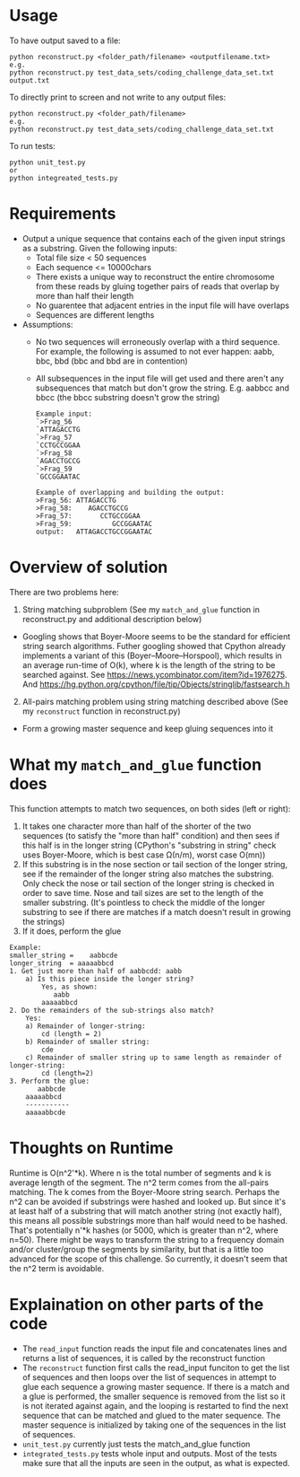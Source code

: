 # Usage

To have output saved to a file:
```
python reconstruct.py <folder_path/filename> <outputfilename.txt>
e.g.
python reconstruct.py test_data_sets/coding_challenge_data_set.txt output.txt
```

To directly print to screen and not write to any output files:

```
python reconstruct.py <folder_path/filename>
e.g.
python reconstruct.py test_data_sets/coding_challenge_data_set.txt
```

To run tests:
```
python unit_test.py
or
python integreated_tests.py
```

# Requirements

* Output a unique sequence that contains each of the given input strings as a substring. Given the following inputs:
  * Total file size < 50 sequences
  * Each sequence <= 10000chars
  * There exists a unique way to reconstruct the entire chromosome from these reads by gluing together pairs of reads that overlap by more than half their length
  * No guarentee that adjacent entries in the input file will have overlaps
  * Sequences are different lengths
* Assumptions:
  * No two sequences will erroneously overlap with a third sequence. For example, the following is assumed to not ever happen: aabb, bbc, bbd (bbc and bbd are in contention)
  * All subsequences in the input file will get used and there aren't any subsequences that match but don't grow the string. E.g. aabbcc and bbcc (the bbcc substring doesn't grow the string)
  
    ```
    Example input:
    `>Frag_56
    `ATTAGACCTG
    `>Frag_57
    `CCTGCCGGAA
    `>Frag_58
    `AGACCTGCCG
    `>Frag_59
    `GCCGGAATAC

    Example of overlapping and building the output:
    >Frag_56: ATTAGACCTG
    >Frag_58:    AGACCTGCCG
    >Frag_57:       CCTGCCGGAA
    >Frag_59:          GCCGGAATAC
    output:   ATTAGACCTGCCGGAATAC
    ```


# Overview of solution

There are two problems here:

1. String matching subproblem (See my `match_and_glue` function in reconstruct.py and additional description below)
  * Googling shows that Boyer-Moore seems to be the standard for efficient string search algorithms. Futher googling showed that Cpython already implements a variant of this (Boyer–Moore–Horspool), which results in an average run-time of O(k), where k is the length of the string to be searched against. See https://news.ycombinator.com/item?id=1976275. And https://hg.python.org/cpython/file/tip/Objects/stringlib/fastsearch.h

2. All-pairs matching problem using string matching described above (See my `reconstruct` function in reconstruct.py)
  * Form a growing master sequence and keep gluing sequences into it



# What my `match_and_glue` function does
This function attempts to match two sequences, on both sides (left or right):

1. It takes one character more than half of the shorter of the two sequences (to satisfy the "more than half" condition) and then sees if this half is in the longer string (CPython's "substring in string" check uses Boyer-Moore, which is best case Ω(n/m), worst case O(mn))
2. If this substring is in the nose section or tail section of the longer string, see if the remainder of the longer string also matches the substring. Only check the nose or tail section of the longer string is checked in order to save time. Nose and tail sizes are set to the length of the smaller substring. (It's pointless to check the middle of the longer substring to see if there are matches if a match doesn't result in growing the strings)
3. If it does, perform the glue

```    
Example:
smaller_string =    aabbcde
longer_string  = aaaaabbcd
1. Get just more than half of aabbcdd: aabb
    a) Is this piece inside the longer string?
        Yes, as shown:
           aabb
        aaaaabbcd
2. Do the remainders of the sub-strings also match?
    Yes:
    a) Remainder of longer-string: 
        cd (length = 2)
    b) Remainder of smaller string:
        cde
    c) Remainder of smaller string up to same length as remainder of longer-string:
        cd (length=2)
3. Perform the glue:
       aabbcde
    aaaaabbcd
    -----------
    aaaaabbcde
```   


# Thoughts on  Runtime

Runtime is O(n^2'*k). Where n is the total number of segments and k is average length of the segment. The n^2 term comes from the all-pairs matching. The k comes from the Boyer-Moore string search. Perhaps the n^2 can be avoided if substrings were hashed and looked up. But since it's at least half of a substring that will match another string (not exactly half), this means all possible substrings more than half would need to be hashed. That's potentially n'*k hashes (or 5000, which is greater than n^2, where n=50). There might be ways to transform the string to a frequency domain and/or cluster/group the segments by similarity, but that is a little too advanced for the scope of this challenge. So currently, it doesn't seem that the n^2 term is avoidable. 


# Explaination on other parts of the code

* The `read_input` function reads the input file and concatenates lines and returns a list of sequences, it is called by the reconstruct function
* The `reconstruct` function first calls the read_input funciton to get the list of sequences and then loops over the list of sequences in attempt to glue each sequence a growing master sequence. If there is a match and a glue is performed, the smaller sequence is removed from the list so it is not iterated against again, and the looping is restarted to find the next sequence that can be matched and glued to the mater sequence. The master sequence is initialized by taking one of the sequences in the list of sequences. 
* `unit_test.py` currently just tests the match_and_glue function
* `integrated_tests.py` tests whole input and outputs. Most of the tests make sure that all the inputs are seen in the output, as what is expected. 